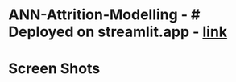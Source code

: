 # ANN-Attrition-Modelling - # Deployed on streamlit.app - [link](https://ANN-Attrition-Modelling-ugb8a3ghf3cg7nywefudrk.streamlit.app/)


# Screen Shots




